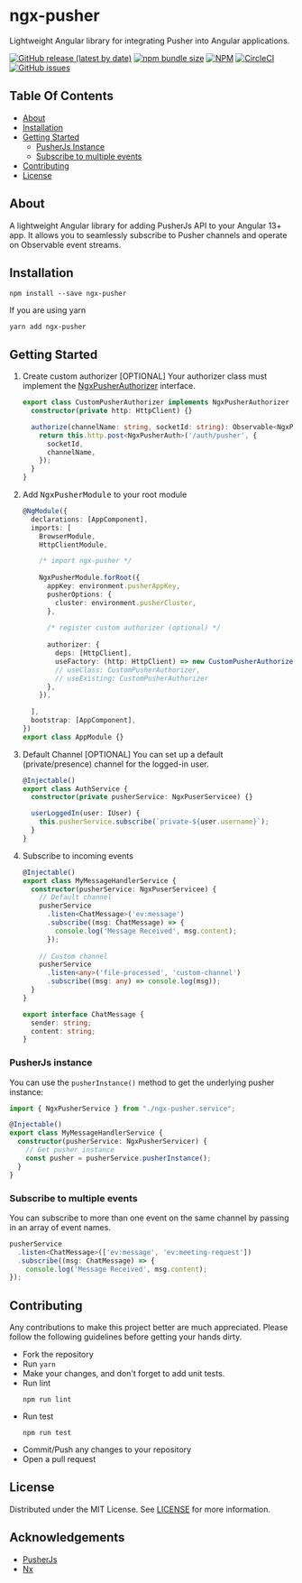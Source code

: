 # ngx-pusher
Lightweight Angular library for integrating Pusher into Angular applications.

[![GitHub release (latest by date)](https://img.shields.io/github/v/release/gulsharan/ngx-pusher)](https://github.com/gulsharan/ngx-pusher/releases)
[![npm bundle size](https://img.shields.io/bundlephobia/minzip/ngx-pusher)](https://bundlephobia.com/package/ngx-pusher)
[![NPM](https://img.shields.io/npm/l/ngx-pusher)](https://github.com/gulsharan/ngx-pusher/blob/main/LICENSE)
[![CircleCI](https://img.shields.io/circleci/build/gh/gulsharan/ngx-pusher?token=b9fff275a3dc37e1c72bba5dc27bb3d99075488e)](https://app.circleci.com/pipelines/github/gulsharan/ngx-pusher)
[![GitHub issues](https://img.shields.io/github/issues/gulsharan/ngx-pusher)](https://github.com/gulsharan/ngx-pusher/issues)

## Table Of Contents

- [About](#about)
- [Installation](#installation)
- [Getting Started](#getting-started)
  - [PusherJs Instance](#pusherjs-instance)
  - [Subscribe to multiple events](#subscribe-to-multiple-events)
- [Contributing](#contributing)
- [License](#license)

## About

A lightweight Angular library for adding PusherJs API to your Angular 13+ app.
It allows you to seamlessly subscribe to Pusher channels and operate on Observable event streams.


## Installation
```
npm install --save ngx-pusher
```
If you are using yarn
```
yarn add ngx-pusher
```

## Getting Started

1. Create custom authorizer [OPTIONAL]
Your authorizer class must implement the [NgxPusherAuthorizer](https://github.com/gulsharan/ngx-pusher/blob/ba56dd98b50d4ca57a706df995a0b0c4a7e9a2a9/libs/ngx-pusher/src/lib/interface.ts#L10) interface.
    ```typescript
    export class CustomPusherAuthorizer implements NgxPusherAuthorizer {
      constructor(private http: HttpClient) {}
    
      authorize(channelName: string, socketId: string): Observable<NgxPusherAuth> {
        return this.http.post<NgxPusherAuth>('/auth/pusher', {
          socketId,
          channelName,
        });
      }
    }
    ```

2. Add <kbd>NgxPusherModule</kbd> to your root module
    ```typescript
    @NgModule({
      declarations: [AppComponent],
      imports: [
        BrowserModule,
        HttpClientModule,
    
        /* import ngx-pusher */
        
        NgxPusherModule.forRoot({
          appKey: environment.pusherAppKey,
          pusherOptions: {
            cluster: environment.pusherCluster,
          },
          
          /* register custom authorizer (optional) */
          
          authorizer: {
            deps: [HttpClient],
            useFactory: (http: HttpClient) => new CustomPusherAuthorizer(http),
            // useClass: CustomPusherAuthorizer,
            // useExisting: CustomPusherAuthorizer
          },
        }),
        
      ],
      bootstrap: [AppComponent],
    })
    export class AppModule {}
    ```

3. Default Channel [OPTIONAL]
You can set up a default (private/presence) channel for the logged-in user.
    ```typescript
    @Injectable()
    export class AuthService {
      constructor(private pusherService: NgxPuserServicee) {}
    
      userLoggedIn(user: IUser) {
        this.pusherService.subscribe(`private-${user.username}`);
      }
    }
    
    ```

4. Subscribe to incoming events

    ```typescript
    @Injectable()
    export class MyMessageHandlerService {
      constructor(pusherService: NgxPuserServicee) {
        // Default channel
        pusherService
          .listen<ChatMessage>('ev:message')
          .subscribe((msg: ChatMessage) => {
            console.log('Message Received', msg.content);
          });
        
        // Custom channel
        pusherService
          .listen<any>('file-processed', 'custom-channel')
          .subscribe((msg: any) => console.log(msg));
      }
    }
    
    export interface ChatMessage {
      sender: string;
      content: string;
    }
    
    ```

### PusherJs instance
You can use the `pusherInstance()` method to get the underlying pusher instance:

```typescript
import { NgxPusherService } from "./ngx-pusher.service";

@Injectable()
export class MyMessageHandlerService {
  constructor(pusherService: NgxPusherServicer) {
    // Get pusher instance
    const pusher = pusherService.pusherInstance();
  }
}
```
### Subscribe to multiple events
You can subscribe to more than one event on the same channel by passing in an array of event names.
```typescript
pusherService
  .listen<ChatMessage>(['ev:message', 'ev:meeting-request'])
  .subscribe((msg: ChatMessage) => {
    console.log('Message Received', msg.content);
});
```

## Contributing
Any contributions to make this project better are much appreciated. Please follow the following guidelines
before getting your hands dirty.

- Fork the repository
- Run `yarn`
- Make your changes, and don't forget to add unit tests.
- Run lint
  ```
  npm run lint
  ```
- Run test
  ```
  npm run test
  ```
- Commit/Push any changes to your repository
- Open a pull request

## License
Distributed under the MIT License. See [LICENSE](https://github.com/gulsharan/ngx-pusher/blob/main/LICENSE) for more information.

## Acknowledgements
- [PusherJs](https://www.npmjs.com/package/pusher-js)
- [Nx](https://www.npmjs.com/package/nx)
